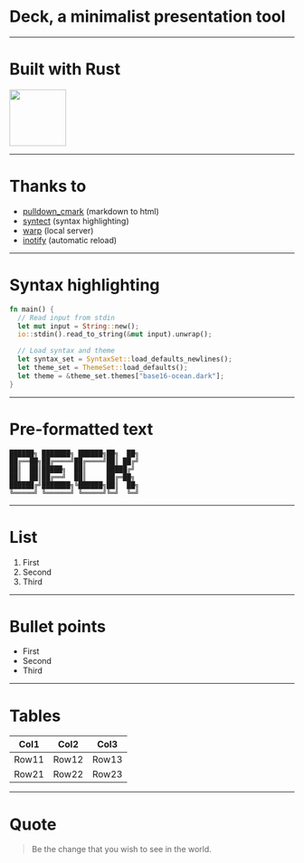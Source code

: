 # Deck, a minimalist presentation tool

---

# Built with Rust

<img src="https://upload.wikimedia.org/wikipedia/commons/thumb/d/d5/Rust_programming_language_black_logo.svg/1920px-Rust_programming_language_black_logo.svg.png" width="100" />

---

# Thanks to

- [pulldown_cmark](https://github.com/raphlinus/pulldown-cmark) (markdown to html)
- [syntect](https://github.com/trishume/syntect) (syntax highlighting)
- [warp](https://github.com/seanmonstar/warp) (local server)
- [inotify](https://github.com/inotify-rs/inotify) (automatic reload)

---

# Syntax highlighting

```rust
fn main() {
  // Read input from stdin
  let mut input = String::new();
  io::stdin().read_to_string(&mut input).unwrap();

  // Load syntax and theme
  let syntax_set = SyntaxSet::load_defaults_newlines();
  let theme_set = ThemeSet::load_defaults();
  let theme = &theme_set.themes["base16-ocean.dark"];
}
```

---

Pre-formatted text
==================

    ██████╗ ███████╗ ██████╗██╗  ██╗
    ██╔══██╗██╔════╝██╔════╝██║ ██╔╝
    ██║  ██║█████╗  ██║     █████╔╝
    ██║  ██║██╔══╝  ██║     ██╔═██╗
    ██████╔╝███████╗╚██████╗██║  ██╗
    ╚═════╝ ╚══════╝ ╚═════╝╚═╝  ╚═╝

---

# List

1) First
2) Second
3) Third

---

# Bullet points

* First
* Second
* Third

---

# Tables

|Col1|Col2|Col3|
|----|----|----|
|Row11|Row12|Row13|
|Row21|Row22|Row23|

---

# Quote

> Be the change that you wish to see in the world.
